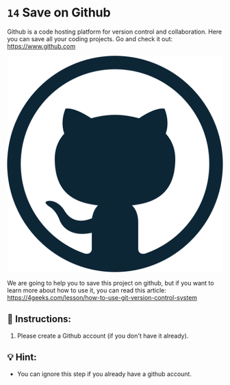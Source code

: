 # `14` Save on Github

Github is a code hosting platform for version control and collaboration. Here you can save all your coding projects. Go and check it out: https://www.github.com

[![Github Logo](../../assets/github-logo.webp)](https://www.github.com)

We are going to help you to save this project on github, but if you want to learn more about how to use it, you can read this article: https://4geeks.com/lesson/how-to-use-git-version-control-system

## 📝 Instructions:

1. Please create a Github account (if you don't have it already).

## 💡 Hint:

+ You can ignore this step if you already have a github account.
